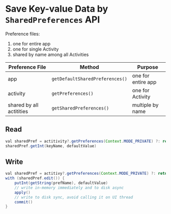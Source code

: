 # Save Key-value Data by `SharedPreferences` API
Preference files:
1. one for entire app
1. one for single Activity
1. shared by name among all Activities

Preference File | Method | Purpose
---|---|---
app | `getDefaultSharedPreferences()` | one for entire app
activity | `getPreferences()` | one for Activity
shared by all actitities | `getSharedPreferences()` | multiple by name

## Read
```java
val sharedPref = actitivity?.getPreferences(Context.MODE_PRIVATE) ?: return
sharedPref.getInt(keyName, defaultValue)
```

## Write
```java
val sharedPref = actitivy?.getPreferences(Context.MODE_PRIVATE) ?: return
with (sharedPref.edit()) {
    putInt(getString(prefName), defaultValue)
    // write in-memory immediately and to disk async
    apply()
    // write to disk sync, avoid calling it on UI thread
    commit()
}
```

[shared-preferences]: https://developer.android.com/training/data-storage/shared-preferences